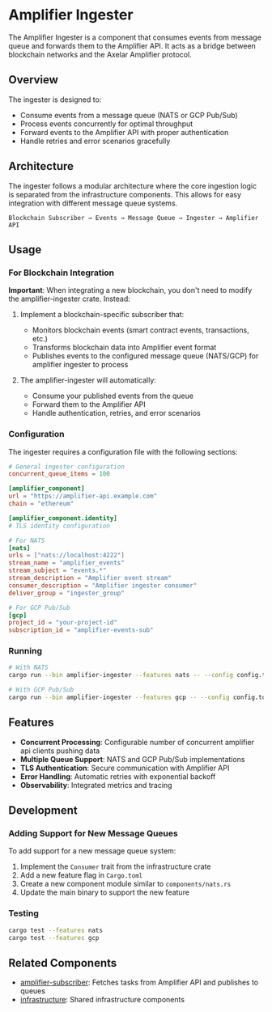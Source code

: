 # Amplifier Ingester

The Amplifier Ingester is a component that consumes events from message queue and forwards them to the Amplifier API. It acts as a bridge between blockchain networks and the Axelar Amplifier protocol.

## Overview

The ingester is designed to:
- Consume events from a message queue (NATS or GCP Pub/Sub)
- Process events concurrently for optimal throughput
- Forward events to the Amplifier API with proper authentication
- Handle retries and error scenarios gracefully

## Architecture

The ingester follows a modular architecture where the core ingestion logic is separated from the infrastructure components. This allows for easy integration with different message queue systems.

```
Blockchain Subscriber → Events → Message Queue → Ingester → Amplifier API
```

## Usage

### For Blockchain Integration

**Important**: When integrating a new blockchain, you don't need to modify the amplifier-ingester crate. Instead:

1. Implement a blockchain-specific subscriber that:
   - Monitors blockchain events (smart contract events, transactions, etc.)
   - Transforms blockchain data into Amplifier event format
   - Publishes events to the configured message queue (NATS/GCP) for amplifier ingester to process

2. The amplifier-ingester will automatically:
   - Consume your published events from the queue
   - Forward them to the Amplifier API
   - Handle authentication, retries, and error scenarios

### Configuration

The ingester requires a configuration file with the following sections:

```toml
# General ingester configuration
concurrent_queue_items = 100

[amplifier_component]
url = "https://amplifier-api.example.com"
chain = "ethereum"

[amplifier_component.identity]
# TLS identity configuration

# For NATS
[nats]
urls = ["nats://localhost:4222"]
stream_name = "amplifier_events"
stream_subject = "events.*"
stream_description = "Amplifier event stream"
consumer_description = "Amplifier ingester consumer"
deliver_group = "ingester_group"

# For GCP Pub/Sub
[gcp]
project_id = "your-project-id"
subscription_id = "amplifier-events-sub"
```

### Running

```bash
# With NATS
cargo run --bin amplifier-ingester --features nats -- --config config.toml

# With GCP Pub/Sub
cargo run --bin amplifier-ingester --features gcp -- --config config.toml
```

## Features

- **Concurrent Processing**: Configurable number of concurrent amplifier api clients pushing data
- **Multiple Queue Support**: NATS and GCP Pub/Sub implementations
- **TLS Authentication**: Secure communication with Amplifier API
- **Error Handling**: Automatic retries with exponential backoff
- **Observability**: Integrated metrics and tracing

## Development

### Adding Support for New Message Queues

To add support for a new message queue system:

1. Implement the `Consumer` trait from the infrastructure crate
2. Add a new feature flag in `Cargo.toml`
3. Create a new component module similar to `components/nats.rs`
4. Update the main binary to support the new feature

### Testing

```bash
cargo test --features nats
cargo test --features gcp
```

## Related Components

- [amplifier-subscriber](../amplifier-subscriber/README.md): Fetches tasks from Amplifier API and publishes to queues
- [infrastructure](../infrastructure/README.md): Shared infrastructure components
